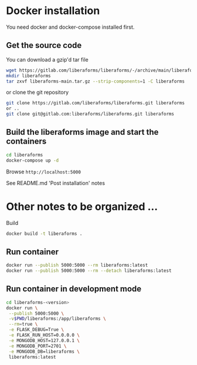 # Docker installation 

You need docker and docker-compose installed first.

## Get the source code

You can download a gzip'd tar file
```bash
wget https://gitlab.com/liberaforms/liberaforms/-/archive/main/liberaforms-main.tar.gz
mkdir liberaforms
tar zxvf liberaforms-main.tar.gz --strip-components=1 -C liberaforms
```
or clone the git repository
```bash
git clone https://gitlab.com/liberaforms/liberaforms.git liberaforms
or ..
git clone git@gitlab.com:liberaforms/liberaforms.git liberaforms
```

## Build the liberaforms image and start the containers
```bash
cd liberaforms
docker-compose up -d
```
Browse `http://localhost:5000`

See README.md 'Post installation' notes

# Other notes to be organized ...

Build
```bash
docker build -t liberaforms .
```

## Run container
```bash
docker run --publish 5000:5000 --rm liberaforms:latest
docker run --publish 5000:5000 --rm --detach liberaforms:latest
```

## Run container in development mode
```bash
cd liberaforms-<version>
docker run \
 --publish 5000:5000 \
 -v$PWD/liberaforms:/app/liberaforms \
 --rm=true \
 -e FLASK_DEBUG=True \
 -e FLASK_RUN_HOST=0.0.0.0 \
 -e MONGODB_HOST=127.0.0.1 \
 -e MONGODB_PORT=2701 \
 -e MONGODB_DB=liberaforms \
 liberaforms:latest

```
